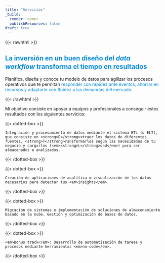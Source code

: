 ```yaml
---
title: "Servicios"
_build:
  render: never
  publishResources: false
draft: true
---
```

{{< rawhtml >}}

<h2 style="line-height: 1.3; text-align: left; color: #008AD7">La inversión en un buen diseño del <em>data workflow</em> transforma el tiempo en resultados</h2>

Planifica, diseña y conoce tu modelo de datos para agilizar los procesos operativos que te permitan <span style="color: #008AD7">responder con rapidez ante eventos, ahorrar en recursos y adaptarte con fluidez a las demandas del mercado.</span>

{{< /rawhtml >}}

Mi objetivo consiste en apoyar a equipos y profesionales a conseguir estos resultados con los siguientes servicios: 

{{< dotted-box >}}

    Integración y procesamiento de datos mediante el sistema ETL (o ELT), que consiste en <strong>E</strong>xtraer los datos de diferentes fuentes, <strong>T</strong>ransformarlos según las necesidades de tu negocio y cargarlos (<em><strong>L</strong>oad</em>) para ser almacenados o analizados.
  
{{< /dotted-box >}}

{{< dotted-box >}}

    Creación de aplicaciones de analítica o visualización de los datos necesarios para detectar tus <em>insights</em>.
  
{{< /dotted-box >}}

{{< dotted-box >}}

    Migración de sistemas e implementación de soluciones de almacenamiento basado en la nube. Gestión y optimización de bases de datos.

{{< /dotted-box >}}

{{< dotted-box >}}

    <em>Bonus track</em>: Desarrollo de automatización de tareas y procesos mediante herramientas <em>no-code</em>.

{{< /dotted-box >}}